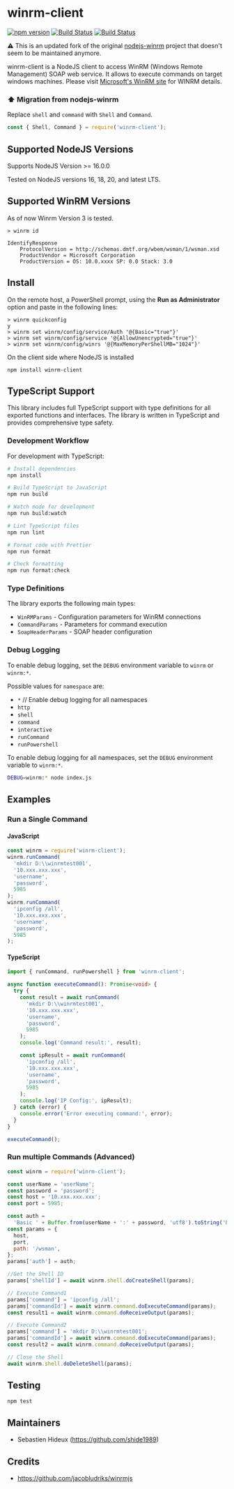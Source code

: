 # winrm-client

[![npm version](https://badge.fury.io/js/winrm-client.svg)](https://badge.fury.io/js/winrm-client)
[![Build Status](https://travis-ci.org/shide1989/winrm-client.svg?branch=master)](https://travis-ci.org/shide1989/winrm-client)
[![Build Status](https://dev.azure.com/SHONEJACOB/SHONEJACOB/_apis/build/status/shide1989.winrm-client?branchName=master)](https://dev.azure.com/SHONEJACOB/SHONEJACOB/_build/latest?definitionId=1?branchName=master)

⚠️ This is an updated fork of the original [nodejs-winrm](https://github.com/shoneslab/nodejs-winrm) project that doesn't seem to be maintained anymore.

winrm-client is a NodeJS client to access WinRM (Windows Remote Management) SOAP web service. It allows to execute commands on target windows machines.
Please visit [Microsoft's WinRM site](http://msdn.microsoft.com/en-us/library/aa384426.aspx) for WINRM details.

### ⬆️ Migration from nodejs-winrm

Replace `shell` and `command` with `Shell` and `Command`.

```javascript
const { Shell, Command } = require('winrm-client');
```

## Supported NodeJS Versions

Supports NodeJS Version >= 16.0.0

Tested on NodeJS versions 16, 18, 20, and latest LTS.

## Supported WinRM Versions

As of now Winrm Version 3 is tested.

```
> winrm id

IdentifyResponse
    ProtocolVersion = http://schemas.dmtf.org/wbem/wsman/1/wsman.xsd
    ProductVendor = Microsoft Corporation
    ProductVersion = OS: 10.0.xxxx SP: 0.0 Stack: 3.0
```

## Install

On the remote host, a PowerShell prompt, using the **Run as Administrator** option and paste in the following lines:

```
> winrm quickconfig
y
> winrm set winrm/config/service/Auth '@{Basic="true"}'
> winrm set winrm/config/service '@{AllowUnencrypted="true"}'
> winrm set winrm/config/winrs '@{MaxMemoryPerShellMB="1024"}'
```

On the client side where NodeJS is installed

`npm install winrm-client`

## TypeScript Support

This library includes full TypeScript support with type definitions for all exported functions and interfaces. The library is written in TypeScript and provides comprehensive type safety.

### Development Workflow

For development with TypeScript:

```bash
# Install dependencies
npm install

# Build TypeScript to JavaScript
npm run build

# Watch mode for development
npm run build:watch

# Lint TypeScript files
npm run lint

# Format code with Prettier
npm run format

# Check formatting
npm run format:check
```

### Type Definitions

The library exports the following main types:

- `WinRMParams` - Configuration parameters for WinRM connections
- `CommandParams` - Parameters for command execution
- `SoapHeaderParams` - SOAP header configuration

### Debug Logging

To enable debug logging, set the `DEBUG` environment variable to `winrm` or `winrm:*`.

Possible values for `namespace` are:

- `*` // Enable debug logging for all namespaces
- `http`
- `shell`
- `command`
- `interactive`
- `runCommand`
- `runPowershell`

To enable debug logging for all namespaces, set the `DEBUG` environment variable to `winrm:*`.

```bash
DEBUG=winrm:* node index.js
```

## Examples

### Run a Single Command

#### JavaScript

```javascript
const winrm = require('winrm-client');
winrm.runCommand(
  'mkdir D:\\winrmtest001',
  '10.xxx.xxx.xxx',
  'username',
  'password',
  5985
);
winrm.runCommand(
  'ipconfig /all',
  '10.xxx.xxx.xxx',
  'username',
  'password',
  5985
);
```

#### TypeScript

```typescript
import { runCommand, runPowershell } from 'winrm-client';

async function executeCommand(): Promise<void> {
  try {
    const result = await runCommand(
      'mkdir D:\\winrmtest001',
      '10.xxx.xxx.xxx',
      'username',
      'password',
      5985
    );
    console.log('Command result:', result);

    const ipResult = await runCommand(
      'ipconfig /all',
      '10.xxx.xxx.xxx',
      'username',
      'password',
      5985
    );
    console.log('IP Config:', ipResult);
  } catch (error) {
    console.error('Error executing command:', error);
  }
}

executeCommand();
```

### Run multiple Commands (Advanced)

```javascript
const winrm = require('winrm-client');

const userName = 'userName';
const password = 'password';
const host = '10.xxx.xxx.xxx';
const port = 5985;

const auth =
  'Basic ' + Buffer.from(userName + ':' + password, 'utf8').toString('base64');
const params = {
  host,
  port,
  path: '/wsman',
};
params['auth'] = auth;

//Get the Shell ID
params['shellId'] = await winrm.shell.doCreateShell(params);

// Execute Command1
params['command'] = 'ipconfig /all';
params['commandId'] = await winrm.command.doExecuteCommand(params);
const result1 = await winrm.command.doReceiveOutput(params);

// Execute Command2
params['command'] = 'mkdir D:\\winrmtest001';
params['commandId'] = await winrm.command.doExecuteCommand(params);
const result2 = await winrm.command.doReceiveOutput(params);

// Close the Shell
await winrm.shell.doDeleteShell(params);
```

## Testing

`npm test`

## Maintainers

- Sebastien Hideux (https://github.com/shide1989)

## Credits

- https://github.com/jacobludriks/winrmjs
